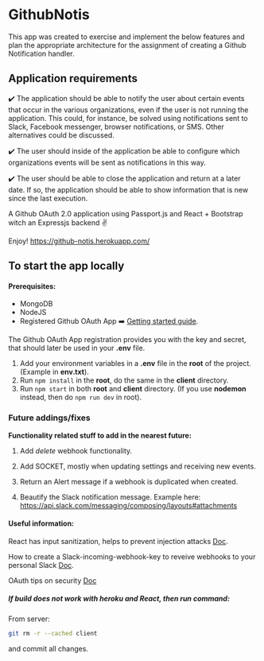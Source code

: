 # GithubNotis 

This app was created to exercise and implement the below features and plan the appropriate architecture for the assignment of creating a Github Notification handler. 

## Application requirements

:heavy_check_mark:  The application should be able to notify the user about certain events that 
occur in the various organizations, even if the user is not running the application.
This could, for instance, be solved using notifications sent to Slack, Facebook 
messenger, browser notifications, or SMS. Other alternatives could be discussed.

:heavy_check_mark:  The user should inside of the application be able to configure which organizations 
events will be sent as notifications in this way.

:heavy_check_mark:  The user should be able to close the application and return at a later date. 
If so, the application should be able to show information that is new since the last execution. 




A Github OAuth 2.0 application using Passport.js and React + Bootstrap witch an Expressjs backend :v:


Enjoy!  <https://github-notis.herokuapp.com/>



## To start the app locally

#### Prerequisites:
  * MongoDB
  * NodeJS
  * Registered Github OAuth App :arrow_right:  [Getting started guide](https://developer.github.com/apps/building-oauth-apps/creating-an-oauth-app/).

  The Github OAuth App registration provides you with the key and secret, that should later be used in your **.env** file.

1. Add your environment variables in a **.env** file in the **root** of the project. (Example in **env.txt**).
2. Run `npm install` in the **root**, do the same in the **client** directory.
3. Run `npm start` in both **root** and **client** directory. (If you use **nodemon** instead, then do `npm run dev` in root).



### Future addings/fixes
 **Functionality related stuff to add in the nearest future:**

1. Add _delete_ webhook functionality.

2. Add SOCKET, mostly when updating settings and receiving new events.

3. Return an Alert message if a webhook is duplicated when created. 

4. Beautify the Slack notification message. Example here: https://api.slack.com/messaging/composing/layouts#attachments




#### Useful information:

  React has input sanitization, helps to prevent injection attacks [Doc](https://reactjs.org/docs/introducing-jsx.html#jsx-prevents-injection-attacks).

  How to create a Slack-incoming-webhook-key to reveive webhooks to your personal Slack [Doc](https://slack.com/intl/en-se/help/articles/115005265063-Incoming-Webhooks-for-Slack).

  OAuth tips on security [Doc](https://auth0.com/docs/tokens/guides/store-tokens)



 
##### If build does not work with heroku and React, then run command:
From server:

```bash
git rm -r --cached client
```
and commit all changes.
